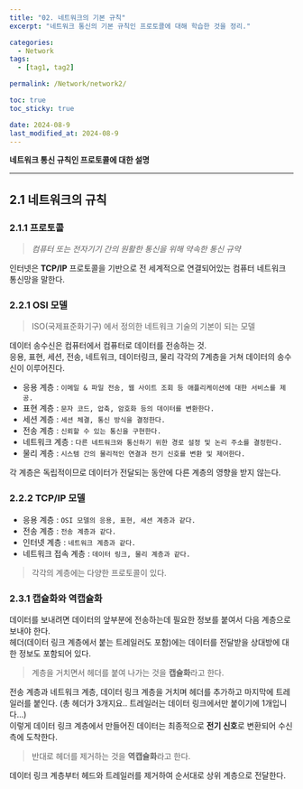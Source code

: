 ```yaml
---
title: "02. 네트워크의 기본 규칙"
excerpt: "네트워크 통신의 기본 규칙인 프로토콜에 대해 학습한 것을 정리."

categories:
  - Network
tags:
  - [tag1, tag2]

permalink: /Network/network2/

toc: true
toc_sticky: true

date: 2024-08-9
last_modified_at: 2024-08-9
---
```

**네트워크 통신 규칙인 프로토콜에 대한 설명**

---

## 2.1 네트워크의 규칙

### 2.1.1 프로토콜

>*컴퓨터 또는 전자기기 간의 원활한 통신을 위해 약속한 통신 규약*

인터넷은 **TCP/IP** 프로토콜을 기반으로 전 세계적으로 연결되어있는 컴퓨터 네트워크 통신망을 말한다.

### 2.2.1 OSI 모델
> ISO(국제표준화기구) 에서 정의한 네트워크 기술의 기본이 되는 모델

데이터 송수신은 컴퓨터에서 컴퓨터로 데이터를 전송하는 것.<Br>
응용, 표현, 세션, 전송, 네트워크, 데이터링크, 물리 각각의 7계층을 거쳐 데이터의 송수신이 이루어진다.

- 응용 계층 : `이메일 & 파일 전송, 웹 사이트 조회 등 애플리케이션에 대한 서비스를 제공.`
- 표현 계층 : `문자 코드, 압축, 암호화 등의 데이터를 변환한다.`
- 세션 계층 : `세션 체결, 통신 방식을 결정한다.`
- 전송 계층 : `신뢰할 수 있는 통신을 구현한다.`
- 네트워크 계층 : `다른 네트워크와 통신하기 위한 경로 설정 및 논리 주소를 결정한다.`
- 물리 계층 : `시스템 간의 물리적인 연결과 전기 신호를 변환 및 제어한다.`

각 계층은 독립적이므로 데이터가 전달되는 동안에 다른 계층의 영향을 받지 않는다.

### 2.2.2 TCP/IP 모델

- 응용 계층 : `OSI 모델의 응용, 표현, 세션 계층과 같다.`
- 전송 계층  : `전송 계층과 같다.`
- 인터넷 계층 : `네트워크 계층과 같다.`
- 네트워크 접속 계층 : `데이터 링크, 물리 계층과 같다.`

> 각각의 계층에는 다양한 프로토콜이 있다. 

### 2.3.1 캡슐화와 역캡슐화

데이터를 보내려면 데이터의 앞부분에 전송하는데 필요한 정보를 붙여서 다음 계층으로 보내야 한다. <br>
헤더(데이터 링크 계층에서 붙는 트레일러도 포함)에는 데이터를 전달받을 상대방에 대한 정보도 포함되어 있다.
> 계층을 거치면서 헤더를 붙여 나가는 것을 **캡슐화**라고 한다.

전송 계층과 네트워크 계층, 데이터 링크 계층을 거치며 헤더를 추가하고 마지막에 트레일러를 붙인다.
(총 헤더가 3개지요.. 트레일러는 데이터 링크에서만 붙이기에 1개입니다...)<br>
이렇게 데이터 링크 계층에서 만들어진 데이터는 최종적으로 **전기 신호**로 변환되어 수신 측에 도착한다.
> 반대로 헤더를 제거하는 것을 **역캡슐화**라고 한다.

데이터 링크 계층부터 헤드와 트레일러를 제거하여 순서대로 상위 계층으로 전달한다.




